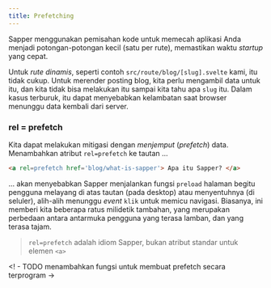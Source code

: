 ```yaml
---
title: Prefetching
---
```


Sapper menggunakan pemisahan kode untuk memecah aplikasi Anda menjadi potongan-potongan kecil (satu per rute), memastikan waktu _startup_ yang cepat.

Untuk *rute dinamis*, seperti contoh `src/route/blog/[slug].svelte` kami, itu tidak cukup. Untuk merender posting blog, kita perlu mengambil data untuk itu, dan kita tidak bisa melakukan itu sampai kita tahu apa `slug` itu. Dalam kasus terburuk, itu dapat menyebabkan kelambatan saat browser menunggu data kembali dari server.


### rel = prefetch

Kita dapat melakukan mitigasi dengan *menjemput* (_prefetch_) data. Menambahkan atribut `rel=prefetch` ke tautan ...

```html
<a rel=prefetch href='blog/what-is-sapper'> Apa itu Sapper? </a>
```

... akan menyebabkan Sapper menjalankan fungsi `preload` halaman begitu pengguna melayang di atas tautan (pada desktop) atau menyentuhnya (di seluler), alih-alih menunggu _event_ `klik` untuk memicu navigasi. Biasanya, ini memberi kita beberapa ratus milidetik tambahan, yang merupakan perbedaan antara antarmuka pengguna yang terasa lamban, dan yang terasa tajam.

> `rel=prefetch` adalah idiom Sapper, bukan atribut standar untuk elemen `<a>`

<! - TODO menambahkan fungsi untuk membuat prefetch secara terprogram ->